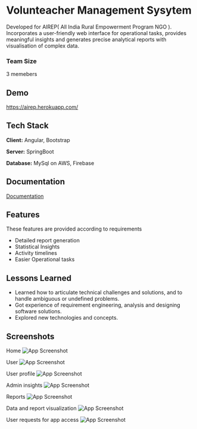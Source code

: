 
# Volunteacher Management Sysytem

Developed for AIREP( All India Rural Empowerment Program NGO ). Incorporates a user-friendly web
interface for operational tasks, provides meaningful insights and generates precise analytical reports
with visualisation of complex data.

### Team Size
3 memebers


## Demo

https://airep.herokuapp.com/


## Tech Stack

**Client:** Angular, Bootstrap

**Server:** SpringBoot

**Database:** MySql on AWS, Firebase

## Documentation

[Documentation](https://drive.google.com/file/d/11nT3a1auT9kCfJyeZcjX9XXFhBDWSSJl/view?usp=sharing)





## Features
 These features are provided according to requirements 
- Detailed report generation
- Statistical Insights
- Activity timelines
- Easier Operational tasks

## Lessons Learned

- Learned how to articulate technical challenges and solutions, and to handle ambiguous or undefined problems.
- Got experience of requirement engineering, analysis and designing software solutions.
- Explored new technologies and concepts.




## Screenshots
Home
![App Screenshot](https://github.com/SuhaneeMavar/VMS/blob/main/App%20Screenshots/image1.png)

User
![App Screenshot](https://github.com/SuhaneeMavar/VMS/blob/main/App%20Screenshots/image6.png)

User profile
![App Screenshot](https://github.com/SuhaneeMavar/VMS/blob/main/App%20Screenshots/image7.png)

Admin insights
![App Screenshot](https://github.com/SuhaneeMavar/VMS/blob/main/App%20Screenshots/image2.png)

Reports
![App Screenshot](https://github.com/SuhaneeMavar/VMS/blob/main/App%20Screenshots/image4.png)

Data and report visualization
![App Screenshot](https://github.com/SuhaneeMavar/VMS/blob/main/App%20Screenshots/image3.png)

User requests for app access
![App Screenshot](https://github.com/SuhaneeMavar/VMS/blob/main/App%20Screenshots/image5.png)

